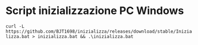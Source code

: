 # Script inizializzazione PC Windows

``` curl -L https://github.com/BJT1698/inizializza/releases/download/stable/Inizializza.bat > inizializza.bat && .\inizializza.bat ```
